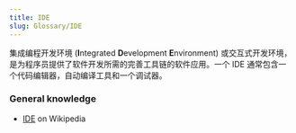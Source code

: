 ```yaml
---
title: IDE
slug: Glossary/IDE
---
```

集成编程开发环境 (**I**ntegrated **D**evelopment **E**nvironment) 或交互式开发环境，是为程序员提供了软件开发所需的完善工具链的软件应用。一个 IDE 通常包含一个代码编辑器，自动编译工具和一个调试器。

### General knowledge

- [IDE](https://zh.wikipedia.org/wiki/Integrated_development_environment) on Wikipedia
